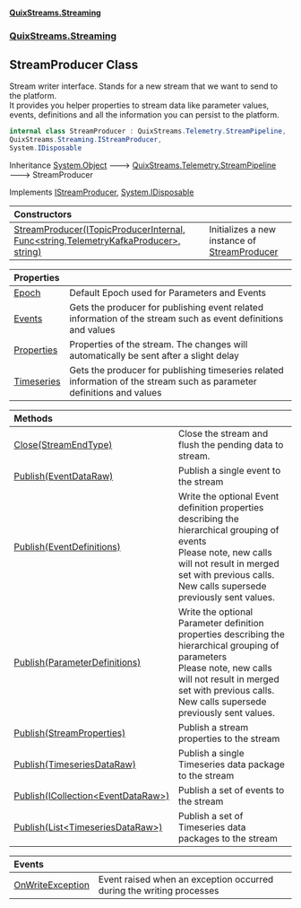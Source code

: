 #### [QuixStreams.Streaming](index.md 'index')
### [QuixStreams.Streaming](QuixStreams.Streaming.md 'QuixStreams.Streaming')

## StreamProducer Class

Stream writer interface. Stands for a new stream that we want to send to the platform.  
It provides you helper properties to stream data like parameter values, events, definitions and all the information you can persist to the platform.

```csharp
internal class StreamProducer : QuixStreams.Telemetry.StreamPipeline,
QuixStreams.Streaming.IStreamProducer,
System.IDisposable
```

Inheritance [System.Object](https://docs.microsoft.com/en-us/dotnet/api/System.Object 'System.Object') &#129106; [QuixStreams.Telemetry.StreamPipeline](https://docs.microsoft.com/en-us/dotnet/api/QuixStreams.Telemetry.StreamPipeline 'QuixStreams.Telemetry.StreamPipeline') &#129106; StreamProducer

Implements [IStreamProducer](IStreamProducer.md 'QuixStreams.Streaming.IStreamProducer'), [System.IDisposable](https://docs.microsoft.com/en-us/dotnet/api/System.IDisposable 'System.IDisposable')

| Constructors | |
| :--- | :--- |
| [StreamProducer(ITopicProducerInternal, Func&lt;string,TelemetryKafkaProducer&gt;, string)](StreamProducer.StreamProducer(ITopicProducerInternal,Func_string,TelemetryKafkaProducer_,string).md 'QuixStreams.Streaming.StreamProducer.StreamProducer(QuixStreams.Streaming.ITopicProducerInternal, System.Func<string,QuixStreams.Telemetry.Kafka.TelemetryKafkaProducer>, string)') | Initializes a new instance of [StreamProducer](StreamProducer.md 'QuixStreams.Streaming.StreamProducer') |

| Properties | |
| :--- | :--- |
| [Epoch](StreamProducer.Epoch.md 'QuixStreams.Streaming.StreamProducer.Epoch') | Default Epoch used for Parameters and Events |
| [Events](StreamProducer.Events.md 'QuixStreams.Streaming.StreamProducer.Events') | Gets the producer for publishing event related information of the stream such as event definitions and values |
| [Properties](StreamProducer.Properties.md 'QuixStreams.Streaming.StreamProducer.Properties') | Properties of the stream. The changes will automatically be sent after a slight delay |
| [Timeseries](StreamProducer.Timeseries.md 'QuixStreams.Streaming.StreamProducer.Timeseries') | Gets the producer for publishing timeseries related information of the stream such as parameter definitions and values |

| Methods | |
| :--- | :--- |
| [Close(StreamEndType)](StreamProducer.Close(StreamEndType).md 'QuixStreams.Streaming.StreamProducer.Close(QuixStreams.Telemetry.Models.StreamEndType)') | Close the stream and flush the pending data to stream. |
| [Publish(EventDataRaw)](StreamProducer.Publish(EventDataRaw).md 'QuixStreams.Streaming.StreamProducer.Publish(QuixStreams.Telemetry.Models.EventDataRaw)') | Publish a single event to the stream |
| [Publish(EventDefinitions)](StreamProducer.Publish(EventDefinitions).md 'QuixStreams.Streaming.StreamProducer.Publish(QuixStreams.Telemetry.Models.EventDefinitions)') | Write the optional Event definition properties describing the hierarchical grouping of events<br/>Please note, new calls will not result in merged set with previous calls. New calls supersede previously sent values. |
| [Publish(ParameterDefinitions)](StreamProducer.Publish(ParameterDefinitions).md 'QuixStreams.Streaming.StreamProducer.Publish(QuixStreams.Telemetry.Models.ParameterDefinitions)') | Write the optional Parameter definition properties describing the hierarchical grouping of parameters<br/>Please note, new calls will not result in merged set with previous calls. New calls supersede previously sent values. |
| [Publish(StreamProperties)](StreamProducer.Publish(StreamProperties).md 'QuixStreams.Streaming.StreamProducer.Publish(QuixStreams.Telemetry.Models.StreamProperties)') | Publish a stream properties to the stream |
| [Publish(TimeseriesDataRaw)](StreamProducer.Publish(TimeseriesDataRaw).md 'QuixStreams.Streaming.StreamProducer.Publish(QuixStreams.Telemetry.Models.TimeseriesDataRaw)') | Publish a single Timeseries data package to the stream |
| [Publish(ICollection&lt;EventDataRaw&gt;)](StreamProducer.Publish(ICollection_EventDataRaw_).md 'QuixStreams.Streaming.StreamProducer.Publish(System.Collections.Generic.ICollection<QuixStreams.Telemetry.Models.EventDataRaw>)') | Publish a set of events to the stream |
| [Publish(List&lt;TimeseriesDataRaw&gt;)](StreamProducer.Publish(List_TimeseriesDataRaw_).md 'QuixStreams.Streaming.StreamProducer.Publish(System.Collections.Generic.List<QuixStreams.Telemetry.Models.TimeseriesDataRaw>)') | Publish a set of Timeseries data packages to the stream |

| Events | |
| :--- | :--- |
| [OnWriteException](StreamProducer.OnWriteException.md 'QuixStreams.Streaming.StreamProducer.OnWriteException') | Event raised when an exception occurred during the writing processes |
